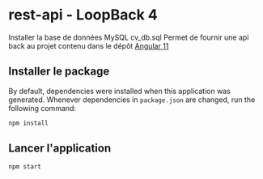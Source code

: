 # rest-api - LoopBack 4

Installer la base de données MySQL cv_db.sql
Permet de fournir une api back au projet contenu dans le dépôt [Angular 11](https://github.com/edouarddurandviel/angular11)

## Installer le package

By default, dependencies were installed when this application was generated.
Whenever dependencies in `package.json` are changed, run the following command:

```sh
npm install
```

## Lancer l'application

```sh
npm start
```
